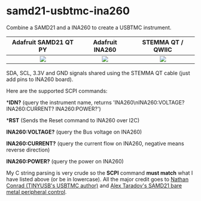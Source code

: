 # samd21-usbtmc-ina260
Combine a SAMD21 and a INA260 to create a USBTMC instrument.

Adafruit SAMD21 QT PY             |  Adafruit INA260            | STEMMA QT / QWIIC
:-------------------------:|:-------------------------:|:-------------------------:|
![](https://cdn-learn.adafruit.com/assets/assets/000/095/173/large1024/adafruit_products_QTPy_top.jpg)  |  ![](https://d2t1xqejof9utc.cloudfront.net/screenshots/pics/a0f601ef2c4a887e5ef29240891e0e13/large.png)  | ![](https://cdn-shop.adafruit.com/970x728/4397-02.jpg)

SDA, SCL, 3.3V and GND signals shared using the STEMMA QT cable (just add pins to INA260 board).

Here are the supported SCPI commands:

***IDN?** (query the instrument name, returns 'INA260\nINA260:VOLTAGE? INA260:CURRENT? INA260:POWER?')

***RST** (Sends the Reset command to INA260 over I2C)

**INA260:VOLTAGE?** (query the Bus voltage on INA260)

**INA260:CURRENT?** (query the current flow on INA260, negative means reverse direction)

**INA260:POWER?** (query the power on INA260)

My C string parsing is very crude so the **SCPI** command **must match** what I have listed above (or be in lowercase).
All the major credit goes to [Nathan Conrad (TINYUSB's USBTMC author)](https://github.com/pigrew) and [Alex Taradov's SAMD21 bare metal peripheral control](https://github.com/ataradov/dgw).
